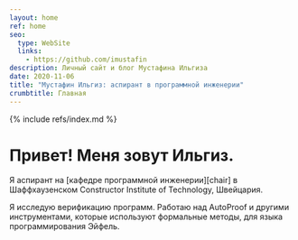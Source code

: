 ```yaml
---
layout: home
ref: home
seo:
  type: WebSite
  links:
    - https://github.com/imustafin
description: Личный сайт и блог Мустафина Ильгиза
date: 2020-11-06
title: "Мустафин Ильгиз: аспирант в программной инженерии"
crumbtitle: Главная
---
```

{% include refs/index.md %}
# Привет! Меня зовут Ильгиз.

Я аспирант на [кафедре программной инженерии][chair] в Шаффхаузенском
Constructor Institute of Technology, Швейцария.

Я исследую верификацию программ. Работаю над AutoProof и другими инструментами,
которые используют формальные методы, для языка программирования Эйфель.
